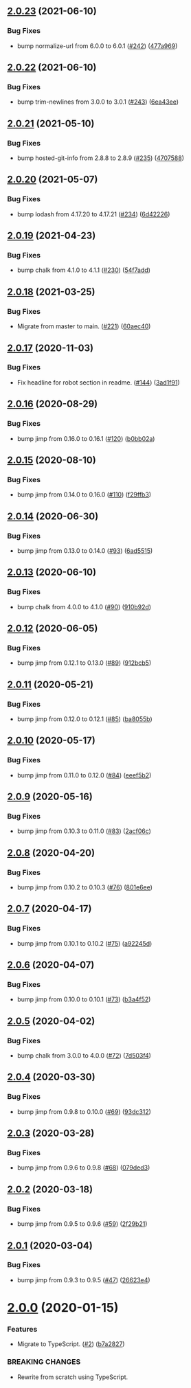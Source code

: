 ## [2.0.23](https://github.com/thenativeweb/terminal-img/compare/2.0.22...2.0.23) (2021-06-10)


### Bug Fixes

* bump normalize-url from 6.0.0 to 6.0.1 ([#242](https://github.com/thenativeweb/terminal-img/issues/242)) ([477a969](https://github.com/thenativeweb/terminal-img/commit/477a969da79a49ec175dfcc80f8954353753068d))

## [2.0.22](https://github.com/thenativeweb/terminal-img/compare/2.0.21...2.0.22) (2021-06-10)


### Bug Fixes

* bump trim-newlines from 3.0.0 to 3.0.1 ([#243](https://github.com/thenativeweb/terminal-img/issues/243)) ([6ea43ee](https://github.com/thenativeweb/terminal-img/commit/6ea43ee1a7913201137d9163d8e6cab1b7f9e7d3))

## [2.0.21](https://github.com/thenativeweb/terminal-img/compare/2.0.20...2.0.21) (2021-05-10)


### Bug Fixes

* bump hosted-git-info from 2.8.8 to 2.8.9 ([#235](https://github.com/thenativeweb/terminal-img/issues/235)) ([4707588](https://github.com/thenativeweb/terminal-img/commit/470758854f4e4a7bb9445f6b65baa5edb98e4d0f))

## [2.0.20](https://github.com/thenativeweb/terminal-img/compare/2.0.19...2.0.20) (2021-05-07)


### Bug Fixes

* bump lodash from 4.17.20 to 4.17.21 ([#234](https://github.com/thenativeweb/terminal-img/issues/234)) ([6d42226](https://github.com/thenativeweb/terminal-img/commit/6d42226b9cac83021dfe39d2110e2a984f28a33b))

## [2.0.19](https://github.com/thenativeweb/terminal-img/compare/2.0.18...2.0.19) (2021-04-23)


### Bug Fixes

* bump chalk from 4.1.0 to 4.1.1 ([#230](https://github.com/thenativeweb/terminal-img/issues/230)) ([54f7add](https://github.com/thenativeweb/terminal-img/commit/54f7add7cdd3c719559c0ec2adb0c3c5b522c4cd))

## [2.0.18](https://github.com/thenativeweb/terminal-img/compare/2.0.17...2.0.18) (2021-03-25)


### Bug Fixes

* Migrate from master to main. ([#221](https://github.com/thenativeweb/terminal-img/issues/221)) ([60aec40](https://github.com/thenativeweb/terminal-img/commit/60aec401bda9568325c4996751f8b888e0686412))

## [2.0.17](https://github.com/thenativeweb/terminal-img/compare/2.0.16...2.0.17) (2020-11-03)


### Bug Fixes

* Fix headline for robot section in readme. ([#144](https://github.com/thenativeweb/terminal-img/issues/144)) ([3ad1f91](https://github.com/thenativeweb/terminal-img/commit/3ad1f914df138259cbe342c2e635b0f1a5eeb897))

## [2.0.16](https://github.com/thenativeweb/terminal-img/compare/2.0.15...2.0.16) (2020-08-29)


### Bug Fixes

* bump jimp from 0.16.0 to 0.16.1 ([#120](https://github.com/thenativeweb/terminal-img/issues/120)) ([b0bb02a](https://github.com/thenativeweb/terminal-img/commit/b0bb02a8fce1103cd3115a86b5b725398852ecb1))

## [2.0.15](https://github.com/thenativeweb/terminal-img/compare/2.0.14...2.0.15) (2020-08-10)


### Bug Fixes

* bump jimp from 0.14.0 to 0.16.0 ([#110](https://github.com/thenativeweb/terminal-img/issues/110)) ([f29ffb3](https://github.com/thenativeweb/terminal-img/commit/f29ffb37ef59088c8a3f6bd00fa705309200229b))

## [2.0.14](https://github.com/thenativeweb/terminal-img/compare/2.0.13...2.0.14) (2020-06-30)


### Bug Fixes

* bump jimp from 0.13.0 to 0.14.0 ([#93](https://github.com/thenativeweb/terminal-img/issues/93)) ([6ad5515](https://github.com/thenativeweb/terminal-img/commit/6ad551574e46310fa8eec4bcbd0bdfbc6ee8f0c2))

## [2.0.13](https://github.com/thenativeweb/terminal-img/compare/2.0.12...2.0.13) (2020-06-10)


### Bug Fixes

* bump chalk from 4.0.0 to 4.1.0 ([#90](https://github.com/thenativeweb/terminal-img/issues/90)) ([910b92d](https://github.com/thenativeweb/terminal-img/commit/910b92d392eac2d3654111bcfd9de0ab11d976aa))

## [2.0.12](https://github.com/thenativeweb/terminal-img/compare/2.0.11...2.0.12) (2020-06-05)


### Bug Fixes

* bump jimp from 0.12.1 to 0.13.0 ([#89](https://github.com/thenativeweb/terminal-img/issues/89)) ([912bcb5](https://github.com/thenativeweb/terminal-img/commit/912bcb598feacb964ebf6c7b2d95fd91bc3b1252))

## [2.0.11](https://github.com/thenativeweb/terminal-img/compare/2.0.10...2.0.11) (2020-05-21)


### Bug Fixes

* bump jimp from 0.12.0 to 0.12.1 ([#85](https://github.com/thenativeweb/terminal-img/issues/85)) ([ba8055b](https://github.com/thenativeweb/terminal-img/commit/ba8055be130497a1c2b217298893dc022f311cec))

## [2.0.10](https://github.com/thenativeweb/terminal-img/compare/2.0.9...2.0.10) (2020-05-17)


### Bug Fixes

* bump jimp from 0.11.0 to 0.12.0 ([#84](https://github.com/thenativeweb/terminal-img/issues/84)) ([eeef5b2](https://github.com/thenativeweb/terminal-img/commit/eeef5b2c31d5cc5fabf9da96cbb57abaffeebf8a))

## [2.0.9](https://github.com/thenativeweb/terminal-img/compare/2.0.8...2.0.9) (2020-05-16)


### Bug Fixes

* bump jimp from 0.10.3 to 0.11.0 ([#83](https://github.com/thenativeweb/terminal-img/issues/83)) ([2acf06c](https://github.com/thenativeweb/terminal-img/commit/2acf06c7e94b07751529608fcb4a921bdd77ce32))

## [2.0.8](https://github.com/thenativeweb/terminal-img/compare/2.0.7...2.0.8) (2020-04-20)


### Bug Fixes

* bump jimp from 0.10.2 to 0.10.3 ([#76](https://github.com/thenativeweb/terminal-img/issues/76)) ([801e6ee](https://github.com/thenativeweb/terminal-img/commit/801e6eeb93d51942255791ac62dc3232f149c17a))

## [2.0.7](https://github.com/thenativeweb/terminal-img/compare/2.0.6...2.0.7) (2020-04-17)


### Bug Fixes

* bump jimp from 0.10.1 to 0.10.2 ([#75](https://github.com/thenativeweb/terminal-img/issues/75)) ([a92245d](https://github.com/thenativeweb/terminal-img/commit/a92245d0b26c7bff46638dc03e32e55d9ed2e0bc))

## [2.0.6](https://github.com/thenativeweb/terminal-img/compare/2.0.5...2.0.6) (2020-04-07)


### Bug Fixes

* bump jimp from 0.10.0 to 0.10.1 ([#73](https://github.com/thenativeweb/terminal-img/issues/73)) ([b3a4f52](https://github.com/thenativeweb/terminal-img/commit/b3a4f527ecea7f6015c7a13f4645879ecf85c37e))

## [2.0.5](https://github.com/thenativeweb/terminal-img/compare/2.0.4...2.0.5) (2020-04-02)


### Bug Fixes

* bump chalk from 3.0.0 to 4.0.0 ([#72](https://github.com/thenativeweb/terminal-img/issues/72)) ([7d503f4](https://github.com/thenativeweb/terminal-img/commit/7d503f45ff25b24ca17c32198f6f2d539b57b4c0))

## [2.0.4](https://github.com/thenativeweb/terminal-img/compare/2.0.3...2.0.4) (2020-03-30)


### Bug Fixes

* bump jimp from 0.9.8 to 0.10.0 ([#69](https://github.com/thenativeweb/terminal-img/issues/69)) ([93dc312](https://github.com/thenativeweb/terminal-img/commit/93dc3126a9a4f114002cf9d195cf911e09cb7f34))

## [2.0.3](https://github.com/thenativeweb/terminal-img/compare/2.0.2...2.0.3) (2020-03-28)


### Bug Fixes

* bump jimp from 0.9.6 to 0.9.8 ([#68](https://github.com/thenativeweb/terminal-img/issues/68)) ([079ded3](https://github.com/thenativeweb/terminal-img/commit/079ded39a346210f67342d38134227557ccac220))

## [2.0.2](https://github.com/thenativeweb/terminal-img/compare/2.0.1...2.0.2) (2020-03-18)


### Bug Fixes

* bump jimp from 0.9.5 to 0.9.6 ([#59](https://github.com/thenativeweb/terminal-img/issues/59)) ([2f29b21](https://github.com/thenativeweb/terminal-img/commit/2f29b21c5183428a66fb11b6637c73d0c1b6d13c))

## [2.0.1](https://github.com/thenativeweb/terminal-img/compare/2.0.0...2.0.1) (2020-03-04)


### Bug Fixes

* bump jimp from 0.9.3 to 0.9.5 ([#47](https://github.com/thenativeweb/terminal-img/issues/47)) ([26623e4](https://github.com/thenativeweb/terminal-img/commit/26623e4935d1f76739d082f29a5be733a81b9104))

# [2.0.0](https://github.com/thenativeweb/terminal-img/compare/1.1.1...2.0.0) (2020-01-15)


### Features

* Migrate to TypeScript. ([#2](https://github.com/thenativeweb/terminal-img/issues/2)) ([b7a2827](https://github.com/thenativeweb/terminal-img/commit/b7a282733ebed0e3ef9180063e0323068f74b733))


### BREAKING CHANGES

* Rewrite from scratch using TypeScript.
